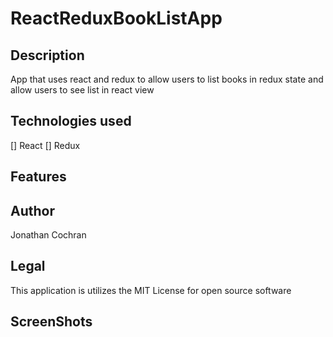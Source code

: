 # ReactReduxBookListApp
## Description
App that uses react and redux to allow users to list books in redux state and allow users to see list in react view
## Technologies used 
[] React 
[] Redux
## Features

## Author
Jonathan Cochran
## Legal 
This application is utilizes the MIT License for open source software
## ScreenShots 
